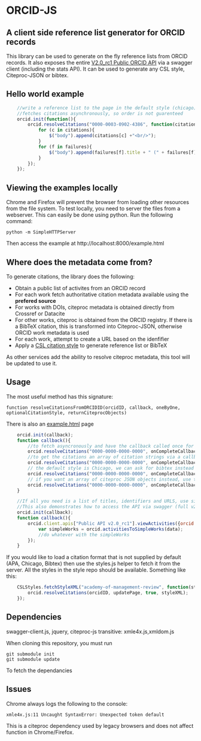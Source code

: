 ORCID-JS
========

A client side reference list generator for ORCID records
--------------------------------------------------------

This library can be used to generate on the fly reference lists from ORCID records.  It also exposes the entire [V2.0_rc1 Public ORCID API](https://pub.orcid.org/v2.0_rc1) via a swagger client (including the stats API).  It can be used to generate any CSL style, Citeproc-JSON or bibtex.

Hello world example
-------------------
```javascript
	//write a reference list to the page in the default style (chicago)
	//fetches citations asynchronously, so order is not guarenteed
	orcid.init(function(){
		orcid.resolveCitations("0000-0003-0902-4386", function(citations, failures){
			for (c in citations){
				$("body").append(citations[c] +"<br/>");	
			}
			for (f in failures){
				$("body").append(failures[f].title + " (" + failures[f].citeprocURL+") FAILED to fetch metadata<br/>");		
			}
		});		
	});
```

Viewing the examples locally
----------------------------
Chrome and Firefox will prevent the browser from loading other resources from the file system.  To test locally, you need to server the files from a webserver.  This can easily be done using python.  Run the following command:

```
python -m SimpleHTTPServer
```

Then access the example at http://localhost:8000/example.html

Where does the metadata come from?
-----
To generate citations, the library does the following:

*	Obtain a public list of activites from an ORCID record
*	For each work fetch authoritative citation metadata available using the **prefered source**
*  For works with DOIs, citeproc metadata is obtained directly from Crossref or Datacite
*  For other works, citeproc is obtained from the ORCID registry.  If there is a BibTeX citation, this is transformed into Citeproc-JSON, otherwise ORCID work metadata is used
*	For each work, attempt to create a URL based on the idenfifier
*	Apply a [CSL citation style](http://citationstyles.org/) to generate reference list or BibTeX

As other services add the ability to resolve citeproc metadata, this tool will be updated to use it.

Usage
-----
The most useful method has this signature:

	function resolveCitationsFromORCIDID(orcidID, callback, oneByOne, optionalCitationStyle, returnCiteprocObjects)

There is also an [example.html](https://github.com/TomDemeranville/orcid-js/blob/master/example.html) page

```javascript
	orcid.init(callback);
	function callback(){
		//to fetch asyncronously and have the callback called once for each citation (recommended) use:
		orcid.resolveCitations("0000-0000-0000-0000", onCompleteCallback, true);
		//to get the citations an array of citation strings via a callback as a batch use:
		orcid.resolveCitations("0000-0000-0000-0000", onCompleteCallback, false);
		// the default style is Chicago, we can ask for bibtex instead like this:
		orcid.resolveCitations("0000-0000-0000-0000", onCompleteCallback, false, orcid.styleBibtex);
		// if you want an array of citeproc JSON objects instead, use this:
		orcid.resolveCitations("0000-0000-0000-0000", onCompleteCallback, true, "", true);	
	}

	//If all you need is a list of titles, identifiers and URLS, use simpleWorks
	//This also demonstrates how to access the API via swagger (full v2.0 api is supported)
	orcid.init(callback);
	function callback(){
		orcid.client.apis["Public API v2.0_rc1"].viewActivities({orcid:"0000-0000-0000-0000"}, function(data) {
			var simpleWorks = orcid.activitiesToSimpleWorks(data);
			//do whatever with the simpleWorks
		});
	}
```

If you would like to load a citation format that is not supplied by default (APA, Chicago, Bibtex) then use the styles.js helper to fetch it from the server.  All the styles in the style repo should be available.  Something like this:

```javascript
	CSLStyles.fetchStyleXML("academy-of-management-review", function(styleXML){
		orcid.resolveCitations(orcidID, updatePage, true, styleXML);		
	});
```

Dependencies
------------
swagger-client.js, jquery, citeproc-js 
transitive: xmle4x.js,xmldom.js

When cloning this repository, you must run
```
git submodule init
git submodule update
```
To fetch the dependancies

Issues
------
Chrome always logs the following to the console:

	xmle4x.js:11 Uncaught SyntaxError: Unexpected token default

This is a citeproc dependency used by legacy browsers and does not affect function in Chrome/Firefox.
